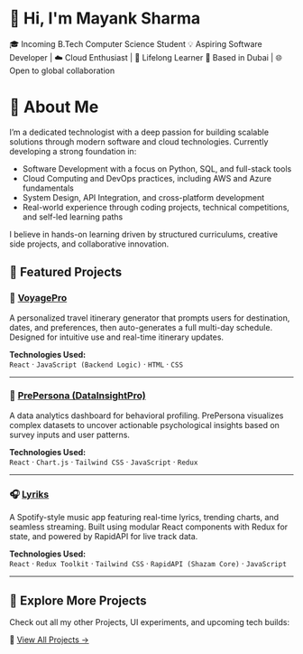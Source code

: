 # 👋 Hi, I'm Mayank Sharma
🎓 Incoming B.Tech Computer Science Student
💡 Aspiring Software Developer | ☁️ Cloud Enthusiast | 🧠 Lifelong Learner
📍 Based in Dubai | 🌐 Open to global collaboration


# 🧠 About Me
I’m a dedicated technologist with a deep passion for building scalable solutions through modern software and cloud technologies. Currently developing a strong foundation in:
- Software Development with a focus on Python, SQL, and full-stack tools
- Cloud Computing and DevOps practices, including AWS and Azure fundamentals
- System Design, API Integration, and cross-platform development
- Real-world experience through coding projects, technical competitions, and self-led learning paths
  
I believe in hands-on learning driven by structured curriculums, creative side projects, and collaborative innovation.


## 🚀 Featured Projects

### 🎒 [VoyagePro](https://github.com/mxyxnk518/Projects/tree/main/voyagerpro-main/voyagerpro-main)
A personalized travel itinerary generator that prompts users for destination, dates, and preferences, then auto-generates a full multi-day schedule. Designed for intuitive use and real-time itinerary updates.

**Technologies Used:**  
`React` · `JavaScript (Backend Logic)` · `HTML` · `CSS`

---

### 🧠 [PrePersona (DataInsightPro)](https://github.com/mxyxnk518/Projects/tree/main/DataInsightPro)
A data analytics dashboard for behavioral profiling. PrePersona visualizes complex datasets to uncover actionable psychological insights based on survey inputs and user patterns.

**Technologies Used:**  
`React` · `Chart.js` · `Tailwind CSS` · `JavaScript` · `Redux`

---

### 🎧 [Lyriks](https://github.com/mxyxnk518/Projects/tree/main/project_music_player-main)
A Spotify-style music app featuring real-time lyrics, trending charts, and seamless streaming. Built using modular React components with Redux for state, and powered by RapidAPI for live track data.

**Technologies Used:**  
`React` · `Redux Toolkit` · `Tailwind CSS` · `RapidAPI (Shazam Core)` · `JavaScript`

---

## 🧭 Explore More Projects  
Check out all my other Projects, UI experiments, and upcoming tech builds:

🔗 [View All Projects →](https://github.com/mxyxnk518/Projects)





